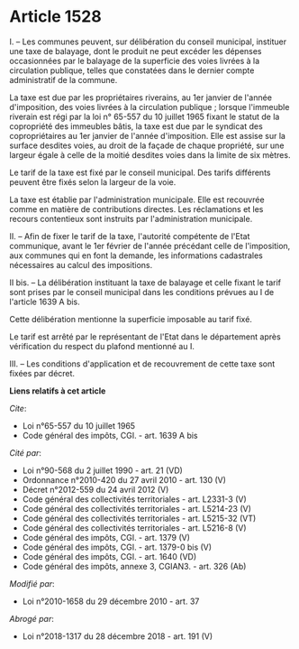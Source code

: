 # Article 1528

I. – Les communes peuvent, sur délibération du conseil municipal, instituer une taxe de balayage, dont le produit ne peut
excéder les dépenses occasionnées par le balayage de la superficie des voies livrées à la circulation publique, telles que
constatées dans le dernier compte administratif de la commune.

La taxe est due par les propriétaires riverains, au 1er janvier de l'année d'imposition, des voies livrées à la circulation
publique ; lorsque l'immeuble riverain est régi par la loi n° 65-557 du 10 juillet 1965 fixant le statut de la copropriété
des immeubles bâtis, la taxe est due par le syndicat des copropriétaires au 1er janvier de l'année d'imposition. Elle est
assise sur la surface desdites voies, au droit de la façade de chaque propriété, sur une largeur égale à celle de la moitié
desdites voies dans la limite de six mètres.

Le tarif de la taxe est fixé par le conseil municipal. Des tarifs différents peuvent être fixés selon la largeur de la voie.

La taxe est établie par l'administration municipale. Elle est recouvrée comme en matière de contributions directes. Les
réclamations et les recours contentieux sont instruits par l'administration municipale.

II. – Afin de fixer le tarif de la taxe, l'autorité compétente de l'Etat communique, avant le 1er février de l'année
précédant celle de l'imposition, aux communes qui en font la demande, les informations cadastrales nécessaires au calcul des
impositions.

II bis. – La délibération instituant la taxe de balayage et celle fixant le tarif sont prises par le conseil municipal dans
les conditions prévues au I de l'article 1639 A bis.

Cette délibération mentionne la superficie imposable au tarif fixé.

Le tarif est arrêté par le représentant de l'Etat dans le département après vérification du respect du plafond mentionné au
I.

III. – Les conditions d'application et de recouvrement de cette taxe sont fixées par décret.

**Liens relatifs à cet article**

_Cite_:

  - Loi n°65-557 du 10 juillet 1965
  - Code général des impôts, CGI. - art. 1639 A bis

_Cité par_:

  - Loi n°90-568 du 2 juillet 1990 - art. 21 (VD)
  - Ordonnance n°2010-420  du 27 avril 2010 - art. 130 (V)
  - Décret n°2012-559 du 24 avril 2012 (V)
  - Code général des collectivités territoriales - art. L2331-3 (V)
  - Code général des collectivités territoriales - art. L5214-23 (V)
  - Code général des collectivités territoriales - art. L5215-32 (VT)
  - Code général des collectivités territoriales - art. L5216-8 (V)
  - Code général des impôts, CGI. - art. 1379 (V)
  - Code général des impôts, CGI. - art. 1379-0 bis (V)
  - Code général des impôts, CGI. - art. 1640 (VD)
  - Code général des impôts, annexe 3, CGIAN3. - art. 326 (Ab)

_Modifié par_:

  - Loi n°2010-1658 du 29 décembre 2010 - art. 37

_Abrogé par_:

  - Loi n°2018-1317 du 28 décembre 2018 - art. 191 (V)
